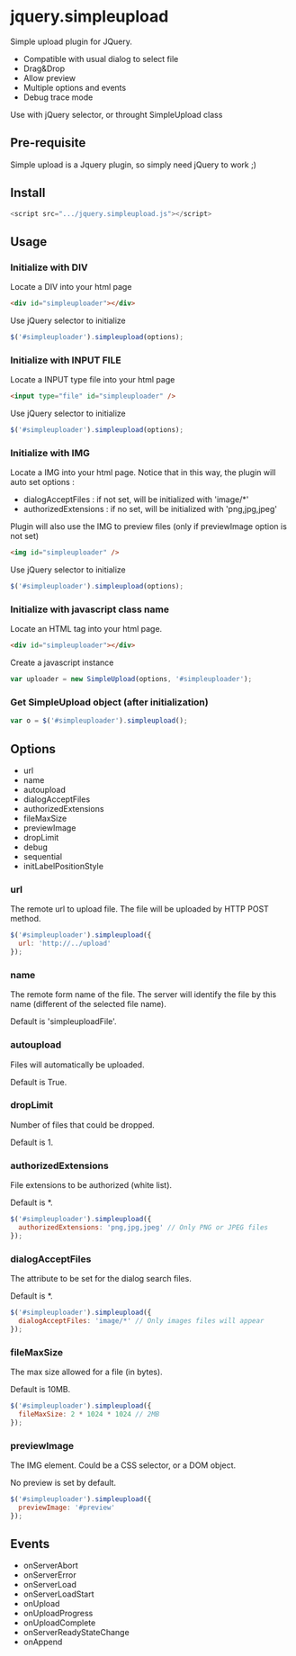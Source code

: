 # jquery.simpleupload
Simple upload plugin for JQuery.

* Compatible with usual dialog to select file
* Drag&Drop
* Allow preview
* Multiple options and events
* Debug trace mode

Use with jQuery selector, or throught SimpleUpload class

## Pre-requisite
Simple upload is a Jquery plugin, so simply need jQuery to work ;)

## Install

```javascript
<script src=".../jquery.simpleupload.js"></script>
```

## Usage

### Initialize with DIV

Locate a DIV into your html page

```html
<div id="simpleuploader"></div>
```

Use jQuery selector to initialize
```javascript
$('#simpleuploader').simpleupload(options);
```

### Initialize with INPUT FILE

Locate a INPUT type file into your html page

```html
<input type="file" id="simpleuploader" />
```

Use jQuery selector to initialize
```javascript
$('#simpleuploader').simpleupload(options);
```

### Initialize with IMG

Locate a IMG into your html page.
Notice that in this way, the plugin will auto set options :
* dialogAcceptFiles : if not set, will be initialized with 'image/*'
* authorizedExtensions : if no set, will be initialized with 'png,jpg,jpeg'

Plugin will also use the IMG to preview files (only if previewImage option is not set)

```html
<img id="simpleuploader" />
```

Use jQuery selector to initialize
```javascript
$('#simpleuploader').simpleupload(options);
```

### Initialize with javascript class name

Locate an HTML tag into your html page.

```html
<div id="simpleuploader"></div>
```

Create a javascript instance
```javascript
var uploader = new SimpleUpload(options, '#simpleuploader');
```

### Get SimpleUpload object (after initialization)

```javascript
var o = $('#simpleuploader').simpleupload();
```

## Options

* url
* name
* autoupload
* dialogAcceptFiles
* authorizedExtensions
* fileMaxSize
* previewImage
* dropLimit
* debug
* sequential
* initLabelPositionStyle

### url

The remote url to upload file.
The file will be uploaded by HTTP POST method.

```javascript
$('#simpleuploader').simpleupload({
  url: 'http://../upload'
});
```

### name

The remote form name of the file.
The server will identify the file by this name (different of the selected file name).

Default is 'simpleuploadFile'.

### autoupload

Files will automatically be uploaded.

Default is True.

### dropLimit

Number of files that could be dropped.

Default is 1.

### authorizedExtensions

File extensions to be authorized (white list).

Default is *.

```javascript
$('#simpleuploader').simpleupload({
  authorizedExtensions: 'png,jpg,jpeg' // Only PNG or JPEG files
});
```

### dialogAcceptFiles

The attribute to be set for the dialog search files.

Default is *.

```javascript
$('#simpleuploader').simpleupload({
  dialogAcceptFiles: 'image/*' // Only images files will appear
});
```

### fileMaxSize

The max size allowed for a file (in bytes).

Default is 10MB.

```javascript
$('#simpleuploader').simpleupload({
  fileMaxSize: 2 * 1024 * 1024 // 2MB
});
```

### previewImage

The IMG element. Could be a CSS selector, or a DOM object.

No preview is set by default.

```javascript
$('#simpleuploader').simpleupload({
  previewImage: '#preview'
});
```

## Events

* onServerAbort
* onServerError
* onServerLoad
* onServerLoadStart
* onUpload
* onUploadProgress
* onUploadComplete
* onServerReadyStateChange
* onAppend
